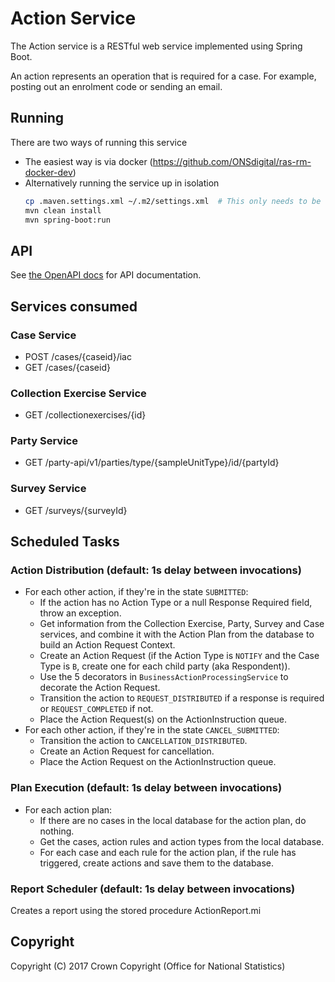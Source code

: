 # Action Service
The Action service is a RESTful web service implemented using Spring Boot. 

An action represents an operation that is required for a case. For example, posting out an enrolment code or sending an email.

## Running

There are two ways of running this service

* The easiest way is via docker (https://github.com/ONSdigital/ras-rm-docker-dev)
* Alternatively running the service up in isolation
    ```bash
    cp .maven.settings.xml ~/.m2/settings.xml  # This only needs to be done once to set up mavens settings file
    mvn clean install
    mvn spring-boot:run
    ```

## API
See [the OpenAPI docs](https://onsdigital.github.io/rm-action-service/) for API documentation.

## Services consumed
### Case Service
* POST /cases/{caseid}/iac
* GET /cases/{caseid}

### Collection Exercise Service
* GET /collectionexercises/{id}

### Party Service
* GET /party-api/v1/parties/type/{sampleUnitType}/id/{partyId}

### Survey Service
* GET /surveys/{surveyId}

## Scheduled Tasks
### Action Distribution (default: 1s delay between invocations)
* For each other action, if they're in the state `SUBMITTED`:
    * If the action has no Action Type or a null Response Required field, throw an exception.
    * Get information from the Collection Exercise, Party, Survey and Case services, and combine it with the Action Plan from the database to build an Action Request Context.
    * Create an Action Request (if the Action Type is `NOTIFY` and the Case Type is `B`, create one for each child party (aka Respondent)).
    * Use the 5 decorators in `BusinessActionProcessingService` to decorate the Action Request.
    * Transition the action to `REQUEST_DISTRIBUTED` if a response is required or `REQUEST_COMPLETED` if not.
    * Place the Action Request(s) on the ActionInstruction queue.
* For each other action, if they're in the state `CANCEL_SUBMITTED`:
    * Transition the action to `CANCELLATION_DISTRIBUTED`.
    * Create an Action Request for cancellation.
    * Place the Action Request on the ActionInstruction queue.

### Plan Execution (default: 1s delay between invocations)
* For each action plan:
    * If there are no cases in the local database for the action plan, do nothing.
    * Get the cases, action rules and action types from the local database.
    * For each case and each rule for the action plan, if the rule has triggered, create actions and save them to the database.

### Report Scheduler (default: 1s delay between invocations)
Creates a report using the stored procedure ActionReport.mi

## Copyright
Copyright (C) 2017 Crown Copyright (Office for National Statistics)
